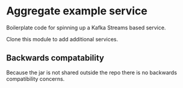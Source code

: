 # Aggregate example service

Boilerplate code for spinning up a Kafka Streams based service.

Clone this module to add additional services.

## Backwards compatability

Because the jar is not shared outside the repo there is no backwards compatibility concerns.